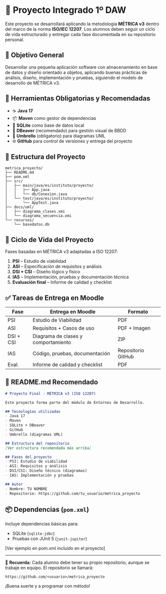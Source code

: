 
# 📘 Proyecto Integrado 1º DAW

Este proyecto se desarrollará aplicando la metodología **MÉTRICA v3** dentro del marco de la norma **ISO/IEC 12207**. Los alumnos deben seguir un ciclo de vida estructurado y entregar cada fase documentada en su repositorio personal.

## 🎯 Objetivo General
Desarrollar una pequeña aplicación software con almacenamiento en base de datos y diseño orientado a objetos, aplicando buenas prácticas de análisis, diseño, implementación y pruebas, siguiendo el modelo de desarrollo de MÉTRICA v3.

## 🧰 Herramientas Obligatorias y Recomendadas

- ☕ **Java 17**
- 📦 **Maven** como gestor de dependencias
- 🐬 **SQLite** como base de datos local
- 🧰 **DBeaver** (recomendado) para gestión visual de BBDD
- 🧱 **Umbrello** (obligatorio) para diagramas UML
- 🌐 **GitHub** para control de versiones y entrega del proyecto

## 📂 Estructura del Proyecto

```
metrica_proyecto/
├── README.md
├── pom.xml
├── src/
│   ├── main/java/es/instituto/proyecto/
│   │   ├── App.java
│   │   └── db/Conexion.java
│   └── test/java/es/instituto/proyecto/
│       └── AppTest.java
├── docs/uml/
│   ├── diagrama_clases.xmi
│   └── diagrama_secuencia.xmi
└── recursos/
    └── basedatos.db
```

## 🔁 Ciclo de Vida del Proyecto

Fases basadas en MÉTRICA v3 adaptadas a ISO 12207:

1. **PSI** – Estudio de viabilidad
2. **ASI** – Especificación de requisitos y análisis
3. **DSI + CSI** – Diseño lógico y físico
4. **IAS** – Implementación, pruebas y documentación técnica
5. **Evaluación final** – Informe de calidad y checklist

## ✅ Tareas de Entrega en Moodle

| Fase | Entrega en Moodle | Formato |
|------|--------------------|---------|
| PSI  | Estudio de Viabilidad | PDF |
| ASI  | Requisitos + Casos de uso | PDF + Imagen |
| DSI + CSI | Diagrama de clases y comportamiento | ZIP |
| IAS  | Código, pruebas, documentación | Repositorio GitHub |
| Eval. | Informe de calidad y checklist | PDF |

## 📘 README.md Recomendado

```markdown
# Proyecto Final - MÉTRICA v3 (ISO 12207)

Este proyecto forma parte del módulo de Entornos de Desarrollo.

## Tecnologías utilizadas
- Java 17
- Maven
- SQLite + DBeaver
- GitHub
- Umbrello (diagramas UML)

## Estructura del repositorio
[Ver estructura recomendada más arriba]

## Fases del proyecto
- PSI: Estudio de viabilidad
- ASI: Requisitos y análisis
- DSI/CSI: Diseño técnico (diagramas)
- IAS: Implementación y pruebas

## Autor
- Nombre: TU NOMBRE
- Repositorio: https://github.com/tu_usuario/metrica_proyecto
```

## 📦 Dependencias (`pom.xml`)

Incluye dependencias básicas para:

- SQLite (`sqlite-jdbc`)
- Pruebas con JUnit 5 (`junit-jupiter`)

[Ver ejemplo en pom.xml incluido en el proyecto]

---

📁 **Recuerda:** Cada alumno debe tener su propio repositorio, aunque se trabaje en equipo. El repositorio se llamará:

```
https://github.com/<usuario>/metrica_proyecto
```

¡Buena suerte y a programar con método!
